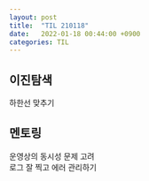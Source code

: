 ```yaml
---
layout: post
title:  "TIL 210118"
date:   2022-01-18 00:44:00 +0900
categories: TIL
---
```


## 이진탐색
하한선 맞추기

## 멘토링
운영상의 동시성 문제 고려  
로그 잘 찍고 에러 관리하기


